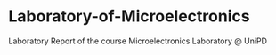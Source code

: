 # Laboratory-of-Microelectronics
Laboratory Report of the course Microelectronics Laboratory @ UniPD
